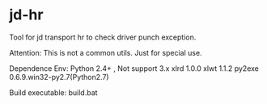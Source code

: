 # jd-hr
Tool for jd transport hr to check driver punch exception.

Attention: This is not a common utils. Just for special use.

Dependence Env: 
	Python 2.4+ , Not support 3.x
	xlrd 1.0.0
	xlwt 1.1.2
	py2exe 0.6.9.win32-py2.7(Python2.7)

Build executable:
build.bat